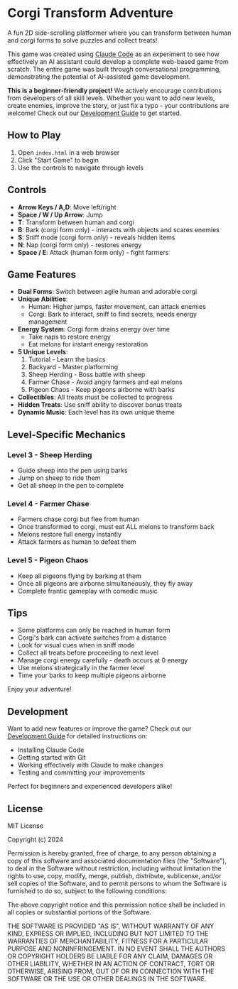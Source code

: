 # Corgi Transform Adventure

A fun 2D side-scrolling platformer where you can transform between human and corgi forms to solve puzzles and collect treats!

This game was created using [Claude Code](https://claude.ai/code) as an experiment to see how effectively an AI assistant could develop a complete web-based game from scratch. The entire game was built through conversational programming, demonstrating the potential of AI-assisted game development.

**This is a beginner-friendly project!** We actively encourage contributions from developers of all skill levels. Whether you want to add new levels, create enemies, improve the story, or just fix a typo - your contributions are welcome! Check out our [Development Guide](DEVELOPMENT.md) to get started.

## How to Play

1. Open `index.html` in a web browser
2. Click "Start Game" to begin
3. Use the controls to navigate through levels

## Controls

- **Arrow Keys / A,D**: Move left/right
- **Space / W / Up Arrow**: Jump
- **T**: Transform between human and corgi
- **B**: Bark (corgi form only) - interacts with objects and scares enemies
- **S**: Sniff mode (corgi form only) - reveals hidden items
- **N**: Nap (corgi form only) - restores energy
- **Space / E**: Attack (human form only) - fight farmers

## Game Features

- **Dual Forms**: Switch between agile human and adorable corgi
- **Unique Abilities**: 
  - Human: Higher jumps, faster movement, can attack enemies
  - Corgi: Bark to interact, sniff to find secrets, needs energy management
- **Energy System**: Corgi form drains energy over time
  - Take naps to restore energy
  - Eat melons for instant energy restoration
- **5 Unique Levels**:
  1. Tutorial - Learn the basics
  2. Backyard - Master platforming
  3. Sheep Herding - Boss battle with sheep
  4. Farmer Chase - Avoid angry farmers and eat melons
  5. Pigeon Chaos - Keep pigeons airborne with barks
- **Collectibles**: All treats must be collected to progress
- **Hidden Treats**: Use sniff ability to discover bonus treats
- **Dynamic Music**: Each level has its own unique theme

## Level-Specific Mechanics

### Level 3 - Sheep Herding
- Guide sheep into the pen using barks
- Jump on sheep to ride them
- Get all sheep in the pen to complete

### Level 4 - Farmer Chase
- Farmers chase corgi but flee from human
- Once transformed to corgi, must eat ALL melons to transform back
- Melons restore full energy instantly
- Attack farmers as human to defeat them

### Level 5 - Pigeon Chaos
- Keep all pigeons flying by barking at them
- Once all pigeons are airborne simultaneously, they fly away
- Complete frantic gameplay with comedic music

## Tips

- Some platforms can only be reached in human form
- Corgi's bark can activate switches from a distance
- Look for visual cues when in sniff mode
- Collect all treats before proceeding to next level
- Manage corgi energy carefully - death occurs at 0 energy
- Use melons strategically in the farmer level
- Time your barks to keep multiple pigeons airborne

Enjoy your adventure!

## Development

Want to add new features or improve the game? Check out our [Development Guide](DEVELOPMENT.md) for detailed instructions on:
- Installing Claude Code
- Getting started with Git
- Working effectively with Claude to make changes
- Testing and committing your improvements

Perfect for beginners and experienced developers alike!

## License

MIT License

Copyright (c) 2024

Permission is hereby granted, free of charge, to any person obtaining a copy
of this software and associated documentation files (the "Software"), to deal
in the Software without restriction, including without limitation the rights
to use, copy, modify, merge, publish, distribute, sublicense, and/or sell
copies of the Software, and to permit persons to whom the Software is
furnished to do so, subject to the following conditions:

The above copyright notice and this permission notice shall be included in all
copies or substantial portions of the Software.

THE SOFTWARE IS PROVIDED "AS IS", WITHOUT WARRANTY OF ANY KIND, EXPRESS OR
IMPLIED, INCLUDING BUT NOT LIMITED TO THE WARRANTIES OF MERCHANTABILITY,
FITNESS FOR A PARTICULAR PURPOSE AND NONINFRINGEMENT. IN NO EVENT SHALL THE
AUTHORS OR COPYRIGHT HOLDERS BE LIABLE FOR ANY CLAIM, DAMAGES OR OTHER
LIABILITY, WHETHER IN AN ACTION OF CONTRACT, TORT OR OTHERWISE, ARISING FROM,
OUT OF OR IN CONNECTION WITH THE SOFTWARE OR THE USE OR OTHER DEALINGS IN THE
SOFTWARE.